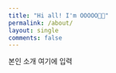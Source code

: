 ```yaml
---
title: "Hi all! I'm OOOOO👋🏻"
permalink: /about/
layout: single
comments: false
---
```


본인 소개 여기에 입력
